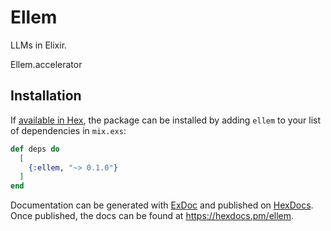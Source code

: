 # Ellem

LLMs in Elixir.

Ellem.accelerator

## Installation

If [available in Hex](https://hex.pm/docs/publish), the package can be installed
by adding `ellem` to your list of dependencies in `mix.exs`:

```elixir
def deps do
  [
    {:ellem, "~> 0.1.0"}
  ]
end
```

Documentation can be generated with [ExDoc](https://github.com/elixir-lang/ex_doc)
and published on [HexDocs](https://hexdocs.pm). Once published, the docs can
be found at <https://hexdocs.pm/ellem>.

